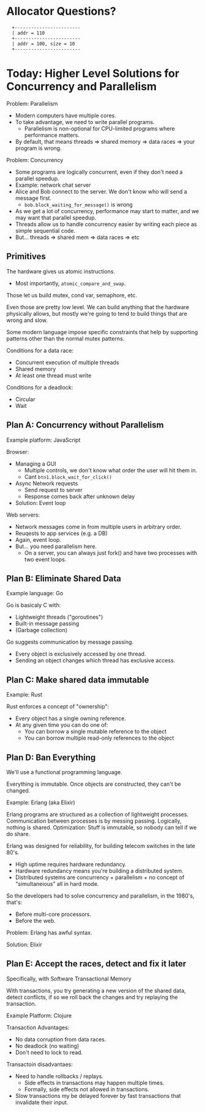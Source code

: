 
# Allocator Questions?

```
  +------------------------
  | addr = 110
  +------------------------
  | addr = 100, size = 10
  +------------------------
```

# Today: Higher Level Solutions for Concurrency and Parallelism

Problem: Parallelism

 - Modern computers have multiple cores.
 - To take advantage, we need to write parallel programs.
   - Parallelism is non-optional for CPU-limited 
     programs where performance matters.
 - By default, that means threads => shared memory
   => data races => your program is wrong.

Problem: Concurrency

 - Some programs are logically concurrent, even if
   they don't need a parallel speedup.
 - Example: network chat server
 - Alice and Bob connect to the server. We don't
   know who will send a message first.
   - ```bob.block_waiting_for_message()``` is wrong 
 - As we get a lot of concurrency, performance may
   start to matter, and we may want that parallel
   speedup.
 - Threads allow us to handle concurrency easier
   by writing each piece as simple sequential code.
 - But... threads => shared mem => data races => etc

## Primitives 

The hardware gives us atomic instructions.

 - Most importantly, ```atomic_compare_and_swap```.

Those let us build mutex, cond var, semaphore, etc.

Even those are pretty low level. We can build 
anything that the hardware physically allows,
but mostly we're going to tend to build things
that are wrong and slow.

Some modern language impose specific constraints
that help by supporting patterns other than
the normal mutex patterns.

Conditions for a data race:

 - Concurrent execution of multiple threads
 - Shared memory
 - At least one thread must write

Conditions for a deadlock:

 - Circular
 - Wait

## Plan A: Concurrency without Parallelism

Example platform: JavaScript

Browser:

 - Managing a GUI
   - Multiple controls, we don't know what order
     the user will hit them in.
   - Cant ```btn1.block_wait_for_click()```
 - Async Network requests
   - Send request to server
   - Response comes back after unknown delay
 - Solution: Event loop

Web servers:

 - Network messages come in from multiple users
   in arbitrary order.
 - Reuqests to app services (e.g. a DB)
 - Again, event loop.
 - But... you need parallelism here.
   - On a server, you can always just fork() and have
     two processes with two event loops.

## Plan B: Eliminate Shared Data

Example language: Go

Go is basicaly C with:

 - Lightweight threads ("goroutines")
 - Built-in message passing
 - (Garbage collection)

Go suggests communication by message passing.

 - Every object is exclusively accessed by one thread.
 - Sending an object changes which thread has 
   exclusive access.

## Plan C: Make shared data immutable

Example: Rust

Rust enforces a concept of "ownership":

 - Every object has a single owning reference.
 - At any given time you can do one of:
   - You can borrow a single mutable reference to 
     the object
   - You can borrow multiple read-only references
     to the object

## Plan D: Ban Everything

We'll use a functional programming language.

Everything is immutable. Once objects are 
constructed, they can't be changed.

Example: Erlang (aka Elixir)

Erlang programs are structured as a collection
of lightweight processes. Communication between
processes is by messing passing. Logically, nothing
is shared. Optimization: Stuff is immutable, so
nobody can tell if we do share.

Erlang was designed for reliability, for building
telecom switches in the late 80's.

 - High uptime requires hardware redundancy.
 - Hardware redundancy means you're building
   a distributed system.
 - Distributed systems are concurrency + 
   parallelism + no concept of "simultaneious"
   all in hard mode.

So the developers had to solve concurrency and
parallelism, in the 1980's, that's:

 - Before multi-core processors.
 - Before the web.
 
Problem: Erlang has awful syntax.

Solution: Elixir

## Plan E: Accept the races, detect and fix it later

Specifically, with Software Transactional Memory

With transactions, you try generating a new version
of the shared data, detect conflicts, if so we roll
back the changes and try replaying the transaction.

Example Platform: Clojure

Transaction Advantages:

 - No data corruption from data races.
 - No deadlock (no waiting)
 - Don't need to lock to read.

Transactoin disadvantaes:

 - Need to handle rollbacks / replays.
   - Side effects in transactions may happen multiple
     times.
   - Formally, side effects not allowed in transactions.
 - Slow transactions my be delayed forever by fast
   transactions that invalidate their input.






